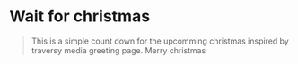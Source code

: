 # Wait for christmas
> This is a simple count down for the upcomming christmas inspired by traversy media greeting page. Merry christmas